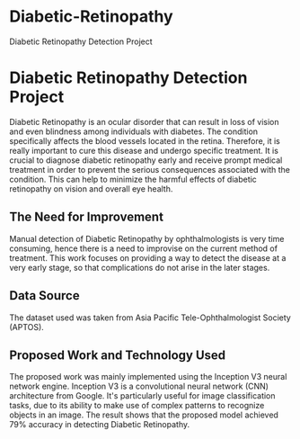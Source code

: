 # Diabetic-Retinopathy
 
<!DOCTYPE html>
<html>
<head>
     Diabetic Retinopathy Detection Project 
</head>
<body>
    <h1>Diabetic Retinopathy Detection Project</h1>
    <p>Diabetic Retinopathy is an ocular disorder that can result in loss of vision and even blindness among individuals with diabetes. The condition specifically affects the blood vessels located in the retina. Therefore, it is really important to cure this disease and undergo specific treatment. It is crucial to diagnose diabetic retinopathy early and receive prompt medical treatment in order to prevent the serious consequences associated with the condition. This can help to minimize the harmful effects of diabetic retinopathy on vision and overall eye health.</p>
    <h2>The Need for Improvement</h2>
    <p>Manual detection of Diabetic Retinopathy by ophthalmologists is very time consuming, hence there is a need to improvise on the current method of treatment. This work focuses on providing a way to detect the disease at a very early stage, so that complications do not arise in the later stages.</p>
    <h2>Data Source</h2>
 <p>The dataset used was taken from Asia Pacific Tele-Ophthalmologist Society (APTOS).</p>
    <h2>Proposed Work and Technology Used</h2>
    <p>The proposed work was mainly implemented using the Inception V3 neural network engine. Inception V3 is a convolutional neural network (CNN) architecture from Google. It's particularly useful for image classification tasks, due to its ability to make use of complex patterns to recognize objects in an image. The result shows that the proposed model achieved 79% accuracy in detecting Diabetic Retinopathy.</p>
</body>
</html>
